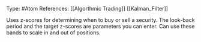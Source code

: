 Type: #Atom 
References: [[Algorthmic Trading]] [[Kalman_Filter]]

Uses z-scores for determining when to buy or sell a security. The look-back period and the target z-scores are parameters you can enter. Can use these bands to scale in and out of positions. 